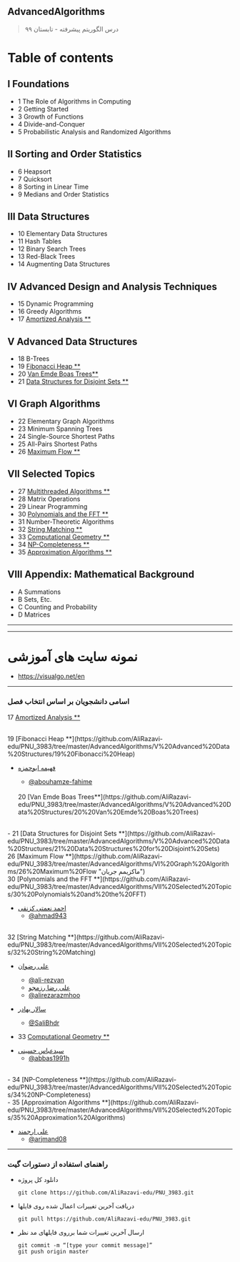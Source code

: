 ## AdvancedAlgorithms

> درس الگوریتم پیشرفته - تابستان ۹۹
>
>
>


# Table of contents
## I Foundations
- 1 The Role of Algorithms in Computing
- 2 Getting Started
- 3 Growth of Functions
- 4 Divide-and-Conquer
- 5 Probabilistic Analysis and Randomized Algorithms
## II Sorting and Order Statistics
- 6 Heapsort
- 7 Quicksort
- 8 Sorting in Linear Time
- 9 Medians and Order Statistics
## III Data Structures
- 10 Elementary Data Structures
- 11 Hash Tables
- 12 Binary Search Trees
- 13 Red-Black Trees
- 14 Augmenting Data Structures
## IV Advanced Design and Analysis Techniques
- 15 Dynamic Programming
- 16 Greedy Algorithms
- 17 [Amortized Analysis **](https://github.com/AliRazavi-edu/PNU_3983/tree/master/AdvancedAlgorithms/IV%20Advanced%20Design%20and%20Analysis%20Techniques/17%20Amortized%20Analysis)
## V Advanced Data Structures
- 18 B-Trees
- 19 [Fibonacci Heap **](https://github.com/AliRazavi-edu/PNU_3983/tree/master/AdvancedAlgorithms/V%20Advanced%20Data%20Structures/19%20Fibonacci%20Heap)
- 20 [Van Emde Boas Trees**](https://github.com/AliRazavi-edu/PNU_3983/tree/master/AdvancedAlgorithms/V%20Advanced%20Data%20Structures/20%20Van%20Emde%20Boas%20Trees)
- 21  [Data Structures for Disjoint Sets **](https://github.com/AliRazavi-edu/PNU_3983/tree/master/AdvancedAlgorithms/V%20Advanced%20Data%20Structures/21%20Data%20Structures%20for%20Disjoint%20Sets)
## VI Graph Algorithms
- 22 Elementary Graph Algorithms
- 23 Minimum Spanning Trees
- 24 Single-Source Shortest Paths
- 25 All-Pairs Shortest Paths
- 26 [Maximum Flow **](https://github.com/AliRazavi-edu/PNU_3983/tree/master/AdvancedAlgorithms/VI%20Graph%20Algorithms/26%20Maximum%20Flow "ماکزیمم جریان")
## VII Selected Topics
- 27 [Multithreaded Algorithms **](https://github.com/AliRazavi-edu/PNU_3983/tree/master/AdvancedAlgorithms/VII%20Selected%20Topics/27%20Multithreaded%20Algorithms)
- 28 Matrix Operations
- 29 Linear Programming
- 30 [Polynomials and the FFT **](https://github.com/AliRazavi-edu/PNU_3983/tree/master/AdvancedAlgorithms/VII%20Selected%20Topics/30%20Polynomials%20and%20the%20FFT)
- 31 Number-Theoretic Algorithms
- 32 [String Matching **](https://github.com/AliRazavi-edu/PNU_3983/tree/master/AdvancedAlgorithms/VII%20Selected%20Topics/32%20String%20Matching)
- 33 [Computational Geometry **](https://github.com/AliRazavi-edu/PNU_3983/tree/master/AdvancedAlgorithms/VII%20Selected%20Topics/33%20Computational%20Geometry)
- 34 [NP-Completeness **](https://github.com/AliRazavi-edu/PNU_3983/tree/master/AdvancedAlgorithms/VII%20Selected%20Topics/34%20NP-Completeness)
- 35 [Approximation Algorithms **](https://github.com/AliRazavi-edu/PNU_3983/tree/master/AdvancedAlgorithms/VII%20Selected%20Topics/35%20Approximation%20Algorithms)
## VIII Appendix: Mathematical Background
- A Summations
- B Sets, Etc.
- C Counting and Probability
- D Matrices


---
---
#  نمونه سایت های آموزشی
- https://visualgo.net/en


---
### اسامی دانشجویان بر اساس انتخاب فصل

17 [Amortized Analysis **](https://github.com/AliRazavi-edu/PNU_3983/tree/master/AdvancedAlgorithms/IV%20Advanced%20Design%20and%20Analysis%20Techniques/17%20Amortized%20Analysis)



<br>
19 [Fibonacci Heap **](https://github.com/AliRazavi-edu/PNU_3983/tree/master/AdvancedAlgorithms/V%20Advanced%20Data%20Structures/19%20Fibonacci%20Heap)

+ [فهیمه ابوحمزه](https://abouhamze-fahime.github.io/Abouhamze.Fahime/)  
  - [@abouhamze-fahime](https://github.com/abouhamze-fahime)
  
  
  
  <br>
  20 [Van Emde Boas Trees**](https://github.com/AliRazavi-edu/PNU_3983/tree/master/AdvancedAlgorithms/V%20Advanced%20Data%20Structures/20%20Van%20Emde%20Boas%20Trees)




<br>
- 21  [Data Structures for Disjoint Sets **](https://github.com/AliRazavi-edu/PNU_3983/tree/master/AdvancedAlgorithms/V%20Advanced%20Data%20Structures/21%20Data%20Structures%20for%20Disjoint%20Sets)




  <br>
 26 [Maximum Flow **](https://github.com/AliRazavi-edu/PNU_3983/tree/master/AdvancedAlgorithms/VI%20Graph%20Algorithms/26%20Maximum%20Flow "ماکزیمم جریان")
 
 
 
 
 
<br>
30 [Polynomials and the FFT **](https://github.com/AliRazavi-edu/PNU_3983/tree/master/AdvancedAlgorithms/VII%20Selected%20Topics/30%20Polynomials%20and%20the%20FFT)

+ [احمد نعمتی کزنقی](https://ahmad943.github.io/personal)  
  - [@ahmad943](https://github.com/ahmad943)
  
  
  
  
<br>
32 [String Matching **](https://github.com/AliRazavi-edu/PNU_3983/tree/master/AdvancedAlgorithms/VII%20Selected%20Topics/32%20String%20Matching)

+ [علی رضوان](https://ali-rezvan.github.io/)  
  - [@ali-rezvan](https://github.com/ali-rezvan)
  
  + [علی رضا رزمجو](https://alirezarazmhoo.github.io/AlirezaRazmjoo.github.io/)  
  - [@alirezarazmhoo](https://github.com/alirezarazmhoo/PrimAlgorithm.git)

+ [سالار بهادر](https://salibhdr.github.io/resume/)  
  - [@SaliBhdr](https://github.com/SaliBhdr)
  
  

- 33 [Computational Geometry **](https://github.com/AliRazavi-edu/PNU_3983/tree/master/AdvancedAlgorithms/VII%20Selected%20Topics/33%20Computational%20Geometry)

+ [سیدعباس حسینی](http://abbas1991h.github.io/)  
  - [@abbas1991h](https://github.com/abbas1991h)


<br>
- 34 [NP-Completeness **](https://github.com/AliRazavi-edu/PNU_3983/tree/master/AdvancedAlgorithms/VII%20Selected%20Topics/34%20NP-Completeness)




<br>
- 35 [Approximation Algorithms **](https://github.com/AliRazavi-edu/PNU_3983/tree/master/AdvancedAlgorithms/VII%20Selected%20Topics/35%20Approximation%20Algorithms)

+ [علی ارجمند]()  
  - [@arjmand08](https://github.com/arjmand08)

         
---
### راهنمای استفاده از دستورات گیت

- دانلود کل پروژه

      git clone https://github.com/AliRazavi-edu/PNU_3983.git
  
- دریافت آخرین تغییرات اعمال شده روی فایلها

      git pull https://github.com/AliRazavi-edu/PNU_3983.git

- ارسال آخرین تغییرات شما برروی فایلهای مد نظر

      git commit -m “[type your commit message]”
      git push origin master
